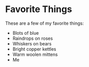 # Favorite Things

These are a few of my favorite things:

- Blots of blue
- Raindrops on roses
- Whiskers on bears
- Bright copper kettles
- Warm woolen mittens
- Me
